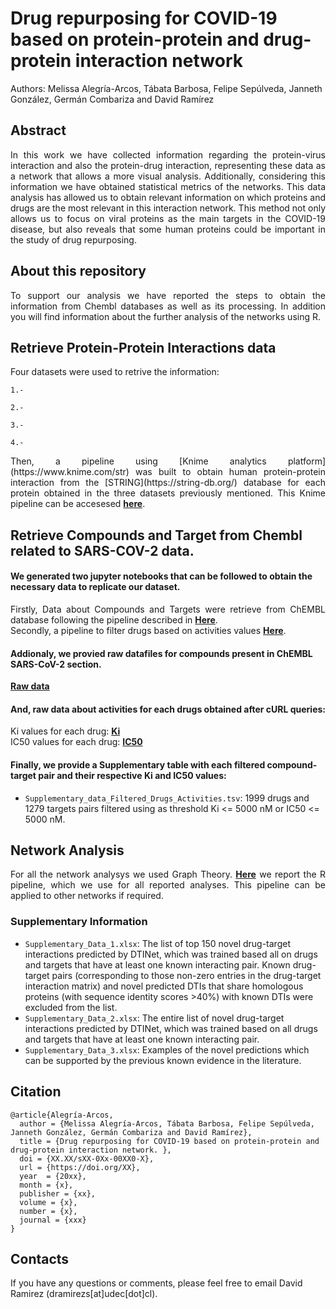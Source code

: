 # Drug repurposing for COVID-19 based on protein-protein and drug-protein interaction network

Authors: Melissa Alegría-Arcos, Tábata Barbosa, Felipe Sepúlveda, Janneth González, Germán Combariza and David Ramírez

## Abstract
<div align="justify">In this work we have collected information regarding the protein-virus interaction and also the protein-drug interaction, representing these data as a network that allows a more visual analysis. Additionally, considering this information we have obtained statistical metrics of the networks. This data analysis has allowed us to obtain relevant information on which proteins and drugs are the most relevant in this interaction network. This method not only allows us to focus on viral proteins as the main targets in the COVID-19 disease, but also reveals that some human proteins could be important in the study of drug repurposing.</div>
 

## About this repository
<div align="justify">To support our analysis we have reported the steps to obtain the information from Chembl databases as well as its processing. In addition you will find information about the further analysis of the networks using R.</div>
 
 
 ## Retrieve Protein-Protein Interactions data

Four datasets were used to retrive the information:
   
    1.-
    
    2.-
    
    3.-
    
    4.-
    
<div align="justify">Then, a pipeline using [Knime analytics platform](https://www.knime.com/str) was built to obtain human protein-protein interaction from the [STRING](https://string-db.org/) database for each protein obtained in the three datasets previously mentioned. This Knime pipeline can be accesesed <a href="https://github.com/ramirezlab/COVID-protein-drug-network/blob/main/Files/STRING-interactions.knwf" target="_blank"><b>here</b></a>.</div>
 
 ## Retrieve Compounds and Target from Chembl related to SARS-COV-2 data.
 
 #### We generated two jupyter notebooks that can be followed to obtain the necessary data to replicate our dataset.

  <div align="justify"> Firstly, Data about Compounds and Targets were retrieve from ChEMBL database following the pipeline described in <a href="https://github.com/ramirezlab/COVID-protein-drug-network/blob/main/ChEMBL_compounds_targets.ipynb" target="_blank"><b>Here</b></a>.</div>
 
  <div align="justify"> Secondly, a pipeline to filter drugs based on activities values <a href="https://github.com/ramirezlab/COVID-protein-drug-network/blob/main/Filtering_drugs.ipynb" target="_blank"><b>Here</b></a>.</div>
 
 #### Addionaly, we provied raw datafiles for compounds present in ChEMBL SARS-CoV-2 section.
 
  <div> <a href="https://github.com/ramirezlab/COVID-protein-drug-network/blob/main/chembl_covid_raw.csv" target="_blank"><b>Raw data</b></a> </div>
 
 #### And, raw data about activities for each drugs obtained after cURL queries:
 
  <div> Ki values for each drug: <a href="https://github.com/ramirezlab/COVID-protein-drug-network/blob/main/data_Ki.csv" target="_blank"><b>Ki</b></a> </div>
  
  <div> IC50 values for each drug: <a href="https://github.com/ramirezlab/COVID-protein-drug-network/blob/main/data_IC50.csv" target="_blank"><b>IC50</b></a> </div>
  
 #### Finally, we provide a Supplementary table with each filtered compound-target pair and their respective Ki and IC50 values: 
 
 - `Supplementary_data_Filtered_Drugs_Activities.tsv`: 1999 drugs and 1279 targets pairs filtered using as threshold Ki <= 5000 nM or IC50 <= 5000 nM.
 
 
 
 ## Network Analysis
 
<div align="justify">For all the network analysys we used Graph Theory.
<a href="https://github.com/ramirezlab/COVID-protein-drug-network/tree/main/R-NetworkAnalysis" target="_blank"><b>Here</b></a> we report the R pipeline, which we use for all reported analyses.  This pipeline can be applied to other networks if required.</div>
 
### Supplementary Information

- `Supplementary_Data_1.xlsx`:  The list of top 150 novel drug-target interactions predicted by DTINet, which was trained based all on drugs and targets that have at least one known interacting pair. Known drug-target pairs (corresponding to those non-zero entries in the drug-target interaction matrix) and novel predicted DTIs that share homologous proteins (with sequence identity scores >40%) with known DTIs were excluded from the list.
- `Supplementary_Data_2.xlsx`:  The entire list of novel drug-target interactions predicted by DTINet, which was trained based on all drugs and targets that have at least one known interacting pair.
- `Supplementary_Data_3.xlsx`:  Examples of the novel predictions which can be supported by the previous known evidence in the literature.

 
 ## Citation
 

    @article{Alegría-Arcos,
      author = {Melissa Alegría-Arcos, Tábata Barbosa, Felipe Sepúlveda, Janneth González, Germán Combariza and David Ramírez},
      title = {Drug repurposing for COVID-19 based on protein-protein and drug-protein interaction network. },
      doi = {XX.XX/sXX-0Xx-00XX0-X},
      url = {https://doi.org/XX},
      year  = {20xx},
      month = {x},
      publisher = {xx},
      volume = {x},
      number = {x},
      journal = {xxx}
    }

## Contacts

If you have any questions or comments, please feel free to email David Ramirez (dramirezs[at]udec[dot]cl).
